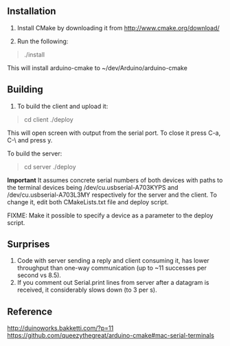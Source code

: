 ## Installation

1. Install CMake by downloading it from http://www.cmake.org/download/

2. Run the following:

> ./install

This will install arduino-cmake to ~/dev/Arduino/arduino-cmake 

## Building

1. To build the client and upload it:

> cd client
> ./deploy

This will open screen with output from the serial port. To close it press C-a, C-\ and press y.

To build the server:

> cd server
> ./deploy

**Important** It assumes concrete serial numbers of both devices with paths to the terminal devices being /dev/cu.usbserial-A703KYPS and /dev/cu.usbserial-A703L3MY respectively for the server and the client. To change it, edit both CMakeLists.txt file and deploy script.

FIXME: Make it possible to specify a device as a parameter to the deploy script.

## Surprises

1. Code with server sending a reply and client consuming it, has lower throughput than one-way communication (up to ~11 successes per second vs 8.5).
2. If you comment out Serial.print lines from server after a datagram is received, it considerably slows down (to 3 per s).

## Reference

http://duinoworks.bakketti.com/?p=11
https://github.com/queezythegreat/arduino-cmake#mac-serial-terminals